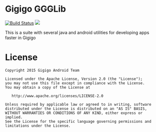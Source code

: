# Gigigo GGGLib

[![Build Status](https://travis-ci.org/Gigigo-Android-Devs/gigigo-ggglib-library-android.svg?branch=master)](https://travis-ci.org/Gigigo-Android-Devs/gigigo-ggglib-library-android) 
[![](https://jitpack.io/v/Gigigo-Android-Devs/gigigo-ggglib-library-android.svg)](https://jitpack.io/#Gigigo-Android-Devs/gigigo-ggglib-library-android)

This is a suite with several java and android utilities for developing apps faster in Gigigo

License
=======

    Copyright 2015 Gigigo Android Team

    Licensed under the Apache License, Version 2.0 (the "License");
    you may not use this file except in compliance with the License.
    You may obtain a copy of the License at

       http://www.apache.org/licenses/LICENSE-2.0

    Unless required by applicable law or agreed to in writing, software
    distributed under the License is distributed on an "AS IS" BASIS,
    WITHOUT WARRANTIES OR CONDITIONS OF ANY KIND, either express or implied.
    See the License for the specific language governing permissions and
    limitations under the License.
